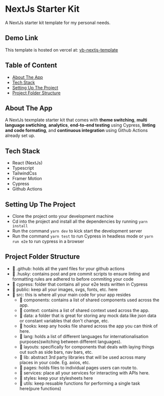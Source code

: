 # NextJs Starter Kit

A NextJs starter kit template for my personal needs.

## Demo Link

This template is hosted on vercel at: [vb-nextjs-template](https://google.com)

## Table of Content

- [About The App](#about-the-app)
- [Tech Stack](#tech-stack)
- [Setting Up The Project](#setting-up-the-project)
- [Project Folder Structure](#project-folder-structure)

## About The App

A NextJs texmplate starter kit that comes with **theme switching**, **multi language swtiching**, **analytics**, **end-to-end testing** using Cypress, **linting and code formating**, and **continuous integration** using Github Actions already set up.

## Tech Stack

- React (NextJs)
- Typescript
- TailwindCss
- Framer Motion
- Cypress
- Github Actions

## Setting Up The Project

- Clone the project onto your development machine
- Cd into the project and install all the dependencies by running `yarn install`
- Run the command `yarn dev` to kick start the development server
- Run the command `yarn test` to run Cypress in headless mode or `yarn run e2e` to run cypress in a browser

## Project Folder Structure

- 📂 .github: holds all the yaml files for your github actions
- 📂 .husky: contains post and pre commit scripts to ensure linting and formatting rules are adhered to before commiting your code
- 📂 cypress: folder that contains all your e2e tests written in Cypress
- 📂 public: keep all your images, svgs, fonts, etc. here
- 📂 src: this is where all your main code for your app resides
  - 📂 components: contains a list of shared components used across the app.
  - 📂 context: contains a list of shared context used across the app.
  - 📂 data: a folder that is great for storing any mock data like json data or constant variables that don't change, etc.
  - 📂 hooks: keep any hooks file shared across the app you can think of here.
  - 📂 lang: holds a list of different languages for internationalisation purposes(switching between different languages).
  - 📂 layouts: specifically for components that deals with laying things out such as side bars, nav bars, etc.
  - 📂 lib: abstract 3rd party libraries that will be used across many places in your code. Eg. axios, etc.
  - 📂 pages: holds files to individual pages users can route to.
  - 📂 services: place all your services for interacting with APIs here.
  - 📂 styles: keep your stylesheets here
  - 📂 utils: keep resuable functions for performing a single task here(pure functions)
